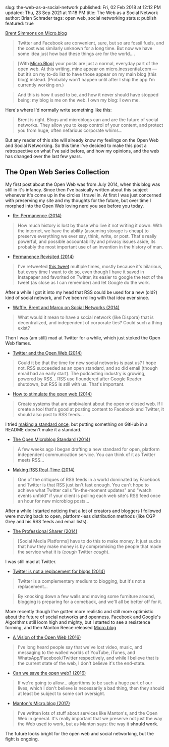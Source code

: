 slug: the-web-as-a-social-network
published: Fri, 02 Feb 2018 at 12:12 PM
updated: Thu, 23 Sep 2021 at 11:18 PM
title: The Web as a Social Network
author: Brian Schrader
tags: open web, social networking
status: publish
featured: true

[Brent Simmons on Micro.blog][inessential]

> Twitter and Facebook are convenient, sure, but so are fossil fuels, and the cost was similarly unknown for a long time. But now we have some idea just how bad these things are for the world....

> \[With [Micro.Blog][mb]\] your posts are just a normal, everyday part of the open web. At this writing, mine appear on micro.inessential.com — but it’s on my to-do list to have those appear on my main blog (this blog) instead. (Probably won’t happen until after I ship the app I’m currently working on.)

> And this is how it used to be, and how it never should have stopped being: my blog is me on the web. I own my blog: I own me.

Here's where I'd normally write something like this:

> Brent is right. Blogs and microblogs can and are the future of social networks. They allow you to keep control of your content, and protect you from huge, often nefarious corporate whims...

But any reader of this site will already know my feelings on the Open Web and Social Networking. So this time I've decided to make this post a retrospective on what I've said before, and how my opinions, and the web has changed over the last few years.

## The Open Web Series Collection

My first post about the Open Web was from July 2014, when this blog was still in it's infancy. Since then I've basically written about this subject whenever it's come up in the circles I travel in. At first I was just concerned with preserving my site and my thoughts for the future, but over time I morphed into the Open Web loving nerd you see before you today.

- [Re: Permanence (2014)](/archive/re-permanence/)

> How much history is lost by those who live it not writing it down. With the internet, we have the ability (assuming storage is cheap) to preserve everything we ever say, think, write, or post. That's really powerful, and possible accountability and privacy issues aside, its probably the most important use of an invention in the history of man.

- [Permanence Revisited (2014)](/archive/permanence-revisited/)

>I've retweeted [this tweet](https://twitter.com/gruber/status/1024766035) multiple times, mostly because it's hilarious, but every time I want to do so, even though I have it saved in Instapaper and favorited on Twitter, its easier to google the text of the tweet (as close as I can remember) and let Google do the work.

After a while I got it into my head that RSS could be used for a new (old?) kind of social network, and I've been rolling with that idea ever since.

- [Waffle, Brent and Marco on Social Networks (2014)](/archive/waffle-brent-and-marco-on-social-networks/)

> What would it mean to have a social network (like Dispora) that is decentralized, and independent of corporate ties? Could such a thing exist?

Then I was (am still) mad at Twitter for a while, which just stoked the Open Web flames.

- [Twitter and the Open Web (2014)](/archive/twitter-and-the-open-web/)

> Could it be that the time for new social networks is past us? I hope not. RSS succeeded as an open standard, and so did email (though email had an early start). The podcasting industry is growing, powered by RSS... RSS use floundered after Google Reader shutdown, but RSS is still with us. That's important.

- [How to stimulate the open web (2014)](/archive/how-to-stimulate-the-open-web/)

> Create systems that are ambivalent about the open or closed web. If I create a tool that's good at posting content to Facebook and Twitter, it should also post to RSS feeds...

I tried [making a standard once](https://www.xkcd.com/927/), but putting something on GitHub in a README doesn't make it a standard.

- [The Open Microblog Standard (2014)](/archive/the-open-microblog-standard/)

> A few weeks ago I began drafting a new standard for open, platform independent communication service. You can think of it as Twitter meets RSS...

- [Making RSS Real-Time (2014)](/archive/making-rss-real-time/)

> One of the critiques of RSS feeds in a world dominated by Facebook and Twitter is that RSS just isn't fast enough. You can't hope to achieve what Twitter calls "in-the-moment updates" and "watch events unfold" if your client is polling each web site's RSS feed once an hour for new microblog posts...

After a while I started noticing that a lot of creators and bloggers I followed were moving back to open, platform-less distribution methods (like CGP Grey and his RSS feeds and email lists).

- [The Professional Sharer (2014)](/archive/the-professional-sharer/)

> [Social Media Platforms] have to do this to make money. It just sucks that how they make money is by compromising the people that made the service what it is (*cough* Twitter *cough*).

I was still mad at Twitter.

- [Twitter is not a replacement for blogs (2014)](/archive/twitter-is-not-a-replacement-for-blogs/)

> Twitter is a complementary medium to blogging, but it's not a replacement...

> By knocking down a few walls and moving some furniture around, blogging is preparing for a comeback, and we'll all be better off for it.

More recently though I've gotten more realistic and still more optimistic about the future of social networks and openness. Facebook and Google's Algorithms still loom high and mighty, but I started to see a resistence forming, and then Manton Reece released [Micro.blog](https://micro.blog)

- [A Vision of the Open Web (2016)](/archive/a-vision-of-the-open-web/)

> I've long heard people say that we've lost video, music, and messaging to the walled worlds of YouTube, iTunes, and WhatsApp/Facebook/Twitter respectively, and while I believe that is the current state of the web, I don't believe it's the end-state.

- [Can we save the open web? (2016)](/archive/can-we-save-the-open-web/)

> If we're going to allow... algorithms to be such a huge part of our lives, which I don't believe is necessarily a bad thing, then they should at least be subject to some sort oversight.

- [Manton's Micro.blog (2017)](/archive/mantons-microblog/)

> I've written lots of stuff about services like Manton's, and the Open Web in general. It's really important that we preserve not just the way the Web used to work, but as Manton says: the way it **should work**.

The future looks bright for the open web and social networking, but the fight is ongoing.

[mb]: https://micro.blog
[inessential]: http://inessential.com/2018/02/01/why_micro_blog_is_not_another_app_net
